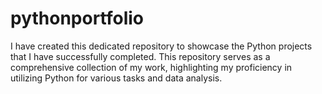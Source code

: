 # pythonportfolio
I have created this dedicated repository to showcase the Python projects that I have successfully completed. This repository serves as a comprehensive collection of my work, highlighting my proficiency in utilizing Python for various tasks and data analysis.
